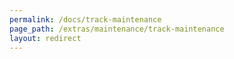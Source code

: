 ```yaml
---
permalink: /docs/track-maintenance
page_path: /extras/maintenance/track-maintenance
layout: redirect
---
```

